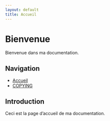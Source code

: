 ```yaml
---
layout: default
title: Accueil
---
```


# Bienvenue

Bienvenue dans ma documentation.

## Navigation

- [Accueil](index.md)
- [COPYING](COPYING.md)

## Introduction

 Ceci est la page d’accueil de ma documentation.
